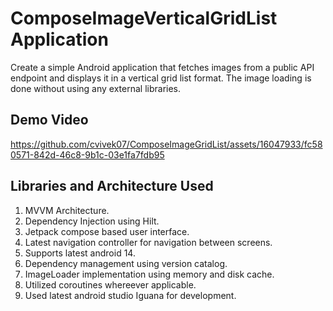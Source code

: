 # ComposeImageVerticalGridList Application

Create a simple Android application that fetches images from a public API endpoint and displays it in a vertical grid list format. The image loading is done without using any external libraries.

## Demo Video

https://github.com/cvivek07/ComposeImageGridList/assets/16047933/fc580571-842d-46c8-9b1c-03e1fa7fdb95


## Libraries and Architecture Used

1. MVVM Architecture.
2. Dependency Injection using Hilt.
3. Jetpack compose based user interface.
4. Latest navigation controller for navigation between screens.
5. Supports latest android 14.
6. Dependency management using version catalog.
7. ImageLoader implementation using memory and disk cache.
8. Utilized coroutines whereever applicable.
9. Used latest android studio Iguana for development.
